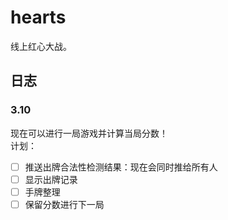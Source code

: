 # hearts

线上红心大战。

## 日志
### 3.10
现在可以进行一局游戏并计算当局分数！   
计划：     

- [ ] 推送出牌合法性检测结果：现在会同时推给所有人
- [ ] 显示出牌记录
- [ ] 手牌整理
- [ ] 保留分数进行下一局
